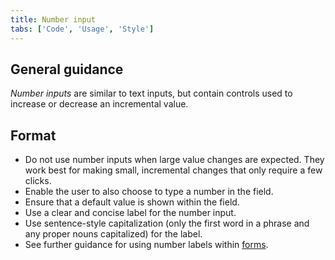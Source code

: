 ```yaml
---
title: Number input
tabs: ['Code', 'Usage', 'Style']
---
```


## General guidance

_Number inputs_ are similar to text inputs, but contain controls used to increase or decrease an incremental value.


## Format

- Do not use number inputs when large value changes are expected. They work best for making small, incremental changes that only require a few clicks.
- Enable the user to also choose to type a number in the field.
- Ensure that a default value is shown within the field.
- Use a clear and concise label for the number input.
- Use sentence-style capitalization (only the first word in a phrase and any proper nouns capitalized) for the label.
- See further guidance for using number labels within [forms](/components/form/usage).

